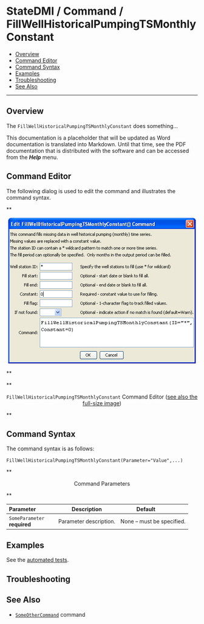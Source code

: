 # StateDMI / Command / FillWellHistoricalPumpingTSMonthlyConstant #

* [Overview](#overview)
* [Command Editor](#command-editor)
* [Command Syntax](#command-syntax)
* [Examples](#examples)
* [Troubleshooting](#troubleshooting)
* [See Also](#see-also)

-------------------------

## Overview ##

The `FillWellHistoricalPumpingTSMonthlyConstant` does something...

This documentation is a placeholder that will be updated as Word documentation is translated into Markdown.
Until that time, see the PDF documentation that is distributed with the software and can be accessed
from the ***Help*** menu.

## Command Editor ##

The following dialog is used to edit the command and illustrates the command syntax.

**<p style="text-align: center;">
![FillWellHistoricalPumpingTSMonthlyConstant](FillWellHistoricalPumpingTSMonthlyConstant.png)
</p>**

**<p style="text-align: center;">
`FillWellHistoricalPumpingTSMonthlyConstant` Command Editor (<a href="../FillWellHistoricalPumpingTSMonthlyConstant.png">see also the full-size image</a>)
</p>**

## Command Syntax ##

The command syntax is as follows:

```text
FillWellHistoricalPumpingTSMonthlyConstant(Parameter="Value",...)
```
**<p style="text-align: center;">
Command Parameters
</p>**

| **Parameter**&nbsp;&nbsp;&nbsp;&nbsp;&nbsp;&nbsp;&nbsp;&nbsp;&nbsp;&nbsp;&nbsp;&nbsp; | **Description** | **Default**&nbsp;&nbsp;&nbsp;&nbsp;&nbsp;&nbsp;&nbsp;&nbsp;&nbsp;&nbsp; |
| --------------|-----------------|----------------- |
|`SomeParameter`<br>**required**|Parameter description.|None – must be specified.|

## Examples ##

See the [automated tests](https://github.com/OpenCDSS/cdss-app-statedmi-test/tree/master/test/regression/commands/FillWellHistoricalPumpingTSMonthlyConstant).

## Troubleshooting ##

## See Also ##

* [`SomeOtherCommand`](../SomeOtherCommand/SomeOtherCommand) command
